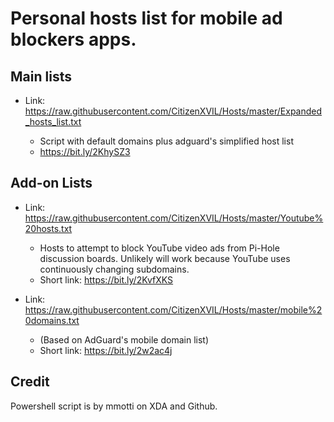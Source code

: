 # Personal hosts list for mobile ad blockers apps.

## Main lists

* Link: https://raw.githubusercontent.com/CitizenXVIL/Hosts/master/Expanded_hosts_list.txt

   - Script with default domains plus adguard's simplified host list
   - https://bit.ly/2KhySZ3

## Add-on Lists
* Link: https://raw.githubusercontent.com/CitizenXVIL/Hosts/master/Youtube%20hosts.txt

   - Hosts to attempt to block YouTube video ads from Pi-Hole discussion boards. Unlikely will work because YouTube uses continuously  changing subdomains.
   - Short link: https://bit.ly/2KvfXKS

* Link: https://raw.githubusercontent.com/CitizenXVIL/Hosts/master/mobile%20domains.txt

   - (Based on AdGuard's mobile domain list)
   - Short link: https://bit.ly/2w2ac4j

## Credit

Powershell script is by mmotti on XDA and Github.
